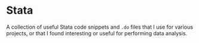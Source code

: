 # Stata

A collection of useful Stata code snippets and `.do` files that I use for various projects, or that I found interesting or useful for performing data analysis.
